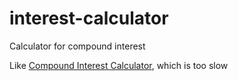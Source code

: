# interest-calculator

Calculator for compound interest

Like [Compound Interest Calculator](https://www.calculatorsoup.com/calculators/financial/compound-interest-calculator.php), which is too slow

